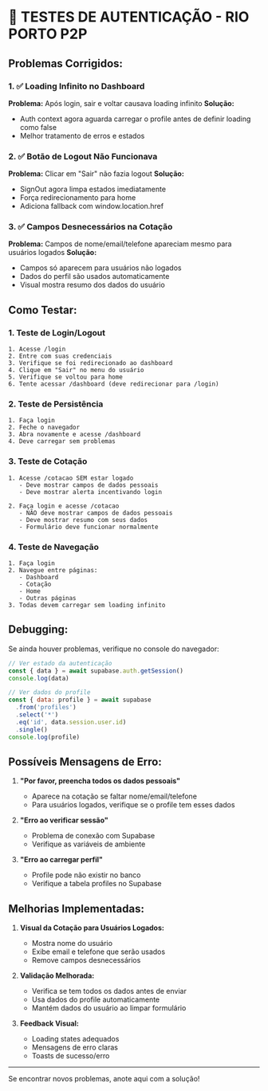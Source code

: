 # 🧪 TESTES DE AUTENTICAÇÃO - RIO PORTO P2P

## Problemas Corrigidos:

### 1. ✅ Loading Infinito no Dashboard
**Problema:** Após login, sair e voltar causava loading infinito
**Solução:** 
- Auth context agora aguarda carregar o profile antes de definir loading como false
- Melhor tratamento de erros e estados

### 2. ✅ Botão de Logout Não Funcionava
**Problema:** Clicar em "Sair" não fazia logout
**Solução:**
- SignOut agora limpa estados imediatamente
- Força redirecionamento para home
- Adiciona fallback com window.location.href

### 3. ✅ Campos Desnecessários na Cotação
**Problema:** Campos de nome/email/telefone apareciam mesmo para usuários logados
**Solução:**
- Campos só aparecem para usuários não logados
- Dados do perfil são usados automaticamente
- Visual mostra resumo dos dados do usuário

## Como Testar:

### 1. Teste de Login/Logout
```
1. Acesse /login
2. Entre com suas credenciais
3. Verifique se foi redirecionado ao dashboard
4. Clique em "Sair" no menu do usuário
5. Verifique se voltou para home
6. Tente acessar /dashboard (deve redirecionar para /login)
```

### 2. Teste de Persistência
```
1. Faça login
2. Feche o navegador
3. Abra novamente e acesse /dashboard
4. Deve carregar sem problemas
```

### 3. Teste de Cotação
```
1. Acesse /cotacao SEM estar logado
   - Deve mostrar campos de dados pessoais
   - Deve mostrar alerta incentivando login

2. Faça login e acesse /cotacao
   - NÃO deve mostrar campos de dados pessoais
   - Deve mostrar resumo com seus dados
   - Formulário deve funcionar normalmente
```

### 4. Teste de Navegação
```
1. Faça login
2. Navegue entre páginas:
   - Dashboard
   - Cotação
   - Home
   - Outras páginas
3. Todas devem carregar sem loading infinito
```

## Debugging:

Se ainda houver problemas, verifique no console do navegador:

```javascript
// Ver estado da autenticação
const { data } = await supabase.auth.getSession()
console.log(data)

// Ver dados do profile
const { data: profile } = await supabase
  .from('profiles')
  .select('*')
  .eq('id', data.session.user.id)
  .single()
console.log(profile)
```

## Possíveis Mensagens de Erro:

1. **"Por favor, preencha todos os dados pessoais"**
   - Aparece na cotação se faltar nome/email/telefone
   - Para usuários logados, verifique se o profile tem esses dados

2. **"Erro ao verificar sessão"**
   - Problema de conexão com Supabase
   - Verifique as variáveis de ambiente

3. **"Erro ao carregar perfil"**
   - Profile pode não existir no banco
   - Verifique a tabela profiles no Supabase

## Melhorias Implementadas:

1. **Visual da Cotação para Usuários Logados:**
   - Mostra nome do usuário
   - Exibe email e telefone que serão usados
   - Remove campos desnecessários

2. **Validação Melhorada:**
   - Verifica se tem todos os dados antes de enviar
   - Usa dados do profile automaticamente
   - Mantém dados do usuário ao limpar formulário

3. **Feedback Visual:**
   - Loading states adequados
   - Mensagens de erro claras
   - Toasts de sucesso/erro

---

Se encontrar novos problemas, anote aqui com a solução!